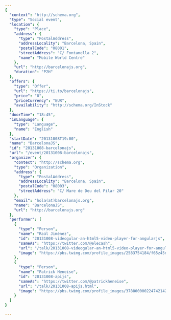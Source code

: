 ```yaml
---
{
  "context": "http://schema.org",
  "type": "Social event",
  "location": {
    "type": "Place",
    "address": {
      "type": "PostalAddress",
      "addressLocality": "Barcelona, Spain",
      "postalCode": "08001",
      "streetAddress": "C/ Fontanella 2",
      "name": "Mobile World Centre"
    },
    "url": "http://barcelonajs.org",
    "duration": "P2H"
  },
  "offers": {
    "type": "Offer",
    "url": "https://ti.to/barcelonajs",
    "price": "0",
    "priceCurrency": "EUR",
    "availability": "http://schema.org/InStock"
  },
  "doorTime": "18:45",
  "inLanguage": {
    "type": "Language",
    "name": "English"
  },
  "startDate": "20131008T19:00",
  "name": "BarcelonaJS",
  "id": "20131008-barcelonajs",
  "url": "/event/20131008-barcelonajs",
  "organizer": {
    "context": "http://schema.org",
    "type": "Organization",
    "address": {
      "type": "PostalAddress",
      "addressLocality": "Barcelona, Spain",
      "postalCode": "08003",
      "streetAddress": "C/ Mare de Deu del Pilar 20"
    },
    "email": "hola(at)barcelonajs.org",
    "name": "BarcelonaJS",
    "url": "http://barcelonajs.org"
  },
  "performer": [
    {
      "type": "Person",
      "name": "Raúl Jiménez",
      "id": "20131008-videogular-an-html5-video-player-for-angularjs",
      "sameAs": "https://twitter.com/@elecash",
      "url": "/talk/20131008-videogular-an-html5-video-player-for-angularjs.html",
      "image": "https://pbs.twimg.com/profile_images/2583754184/f65z45n4i6jpr3xzau7v.png"
    },
    {
      "type": "Person",
      "name": "Patrick Heneise",
      "id": "20131008-apijs",
      "sameAs": "https://twitter.com/@patrickheneise",
      "url": "/talk/20131008-apijs.html",
      "image": "https://pbs.twimg.com/profile_images/378800000224742142/08202013f258efa63247928de108be68.jpeg"
    }
  ]
}

---
```

